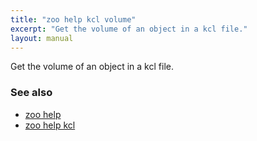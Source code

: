 ```yaml
---
title: "zoo help kcl volume"
excerpt: "Get the volume of an object in a kcl file."
layout: manual
---
```


Get the volume of an object in a kcl file.

### See also

* [zoo help](./zoo_help)
* [zoo help kcl](./zoo_help_kcl)